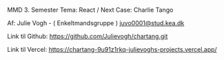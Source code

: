 MMD 3. Semester
Tema: React / Next
Case: Charlie Tango

Af: Julie Vogh - ( Enkeltmandsgruppe )
juvo0001@stud.kea.dk

Link til Github:
https://github.com/Julievogh/chartang.git

Link til Vercel:
https://chartang-9u91z1rkq-julievoghs-projects.vercel.app/
